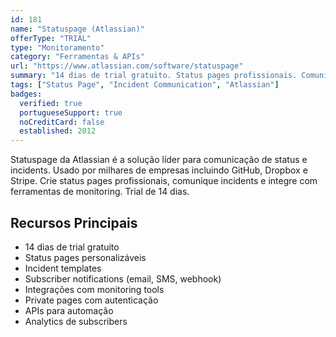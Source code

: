 ```yaml
---
id: 181
name: "Statuspage (Atlassian)"
offerType: "TRIAL"
type: "Monitoramento"
category: "Ferramentas & APIs"
url: "https://www.atlassian.com/software/statuspage"
summary: "14 dias de trial gratuito. Status pages profissionais. Comunicação de incidents. Atlassian."
tags: ["Status Page", "Incident Communication", "Atlassian"]
badges:
  verified: true
  portugueseSupport: true
  noCreditCard: false
  established: 2012
---
```


Statuspage da Atlassian é a solução líder para comunicação de status e incidents. Usado por milhares de empresas incluindo GitHub, Dropbox e Stripe. Crie status pages profissionais, comunique incidents e integre com ferramentas de monitoring. Trial de 14 dias.

## Recursos Principais

- 14 dias de trial gratuito
- Status pages personalizáveis
- Incident templates
- Subscriber notifications (email, SMS, webhook)
- Integrações com monitoring tools
- Private pages com autenticação
- APIs para automação
- Analytics de subscribers
